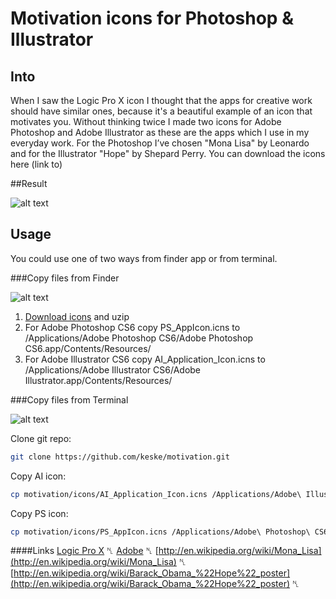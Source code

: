 Motivation icons for Photoshop & Illustrator
============================================

Into
----
When I saw the Logic Pro X icon I thought that the apps for creative work should have similar ones, because it's a beautiful example of an icon that motivates you. Without thinking twice I made two icons for Adobe Photoshop and Adobe Illustrator as these are the apps which I use in my everyday work. For the Photoshop I’ve chosen "Mona Lisa" by Leonardo and for the Illustrator "Hope" by Shepard Perry. You can download the icons here (link to)

##Result

![alt text](https://github.com/keske/motivation/tree/master/img/result.png "Result")


Usage
-----

You could use one of two ways from finder app or from terminal.

###Copy files from Finder

![alt text](https://github.com/keske/motivation/tree/master/img/finder.png "Finder")

1. [Download icons](https://github.com/keske/motivation/archive/master.zip) and uzip
2. For Adobe Photoshop CS6 copy PS_AppIcon.icns to /Applications/Adobe Photoshop CS6/Adobe Photoshop CS6.app/Contents/Resources/
3. For Adobe Illustrator CS6 copy AI_Application_Icon.icns to /Applications/Adobe Illustrator CS6/Adobe Illustrator.app/Contents/Resources/

###Copy files from Terminal

![alt text](https://github.com/keske/motivation/tree/master/img/terminal.png "Terminal")

Clone git repo:
```bash
git clone https://github.com/keske/motivation.git
```

Copy AI icon:
```bash
cp motivation/icons/AI_Application_Icon.icns /Applications/Adobe\ Illustrator\ CS6/Adobe\ Illustrator.app/Contents/Resources
```

Copy PS icon:
```bash
cp motivation/icons/PS_AppIcon.icns /Applications/Adobe\ Photoshop\ CS6/Adobe\ Photoshop\ CS6.app/Contents/Resources 
```

####Links
[Logic Pro X](http://www.apple.com/ru/logic-pro/) ␤
[Adobe](http://www.adobe.com/) ␤
[http://en.wikipedia.org/wiki/Mona_Lisa](http://en.wikipedia.org/wiki/Mona_Lisa) ␤
[http://en.wikipedia.org/wiki/Barack_Obama_%22Hope%22_poster](http://en.wikipedia.org/wiki/Barack_Obama_%22Hope%22_poster) ␤